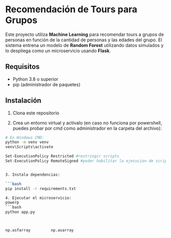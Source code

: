 # Recomendación de Tours para Grupos

Este proyecto utiliza **Machine Learning** para recomendar tours a grupos de personas en función de la cantidad de personas y las edades del grupo. El sistema entrena un modelo de **Random Forest** utilizando datos simulados y lo despliega como un microservicio usando **Flask**.

## Requisitos

- Python 3.8 o superior
- pip (administrador de paquetes)

## Instalación

1. Clona este repositorio

2. Crea un entorno virtual y actívalo (en caso no funciona por powershell, puedes probar por cmd como administrador en la carpeta del archivo):

```bash
# En Windows CMD:
python -m venv venv
venv\Scripts\activate

Set-ExecutionPolicy Restricted #restringir scripts
Set-ExecutionPolicy RemoteSigned #poder habilitar la ejecucion de scripts


3. Instala dependencias:

```bash
pip install -r requirements.txt

4. Ejecutar el microservicio:
powerp
```bash
python app.py



np.asfarray         np.asarray